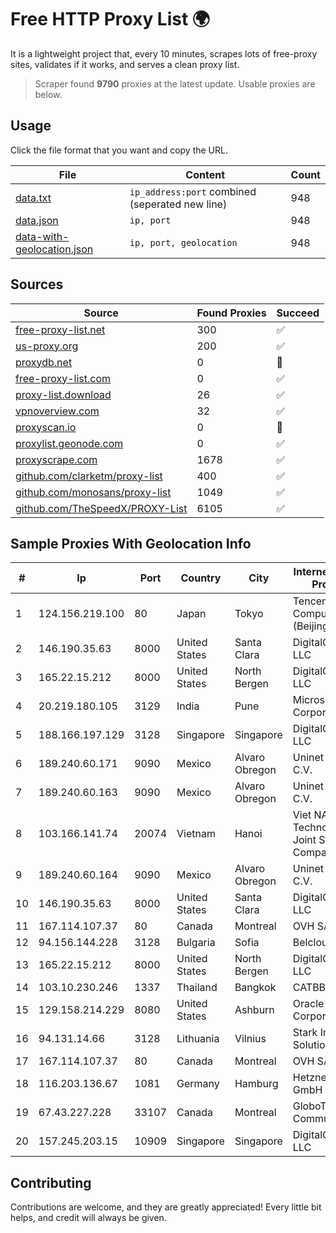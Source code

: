 
# Free HTTP Proxy List 🌍

It is a lightweight project that, every 10 minutes, scrapes lots of free-proxy sites, validates if it works, and serves a clean proxy list.


> Scraper found **9790** proxies at the latest update. Usable proxies are below.

## Usage

Click the file format that you want and copy the URL.


|File|Content|Count|
|----|-------|-----|
|[data.txt](https://raw.githubusercontent.com/themiralay/Proxy-List-World/master/data.txt)|`ip_address:port` combined (seperated new line)|948|
|[data.json](https://raw.githubusercontent.com/themiralay/Proxy-List-World/master/data.json)|`ip, port`|948|
|[data-with-geolocation.json](https://raw.githubusercontent.com/themiralay/Proxy-List-World/master/data-with-geolocation.json)|`ip, port, geolocation`|948|

## Sources

|Source|Found Proxies|Succeed|
|------|-------------|-------|
|[free-proxy-list.net](https://free-proxy-list.net)|300|✅|
|[us-proxy.org](https://www.us-proxy.org)|200|✅|
|[proxydb.net](http://proxydb.net)|0|🚫|
|[free-proxy-list.com](https://free-proxy-list.com/?page=&port=&type%5B%5D=http&type%5B%5D=https&up_time=0&search=Search)|0|✅|
|[proxy-list.download](https://www.proxy-list.download/HTTP)|26|✅|
|[vpnoverview.com](https://vpnoverview.com/privacy/anonymous-browsing/free-proxy-servers)|32|✅|
|[proxyscan.io](https://www.proxyscan.io)|0|🚫|
|[proxylist.geonode.com](https://proxylist.geonode.com/api/proxy-list?limit=300&page=1&sort_by=lastChecked&sort_type=desc&protocols=http,https)|0|✅|
|[proxyscrape.com](https://api.proxyscrape.com/v2/?request=displayproxies&protocol=http&timeout=10000&country=all&ssl=all&anonymity=all)|1678|✅|
|[github.com/clarketm/proxy-list](https://raw.githubusercontent.com/clarketm/proxy-list/master/proxy-list-raw.txt)|400|✅|
|[github.com/monosans/proxy-list](https://raw.githubusercontent.com/monosans/proxy-list/main/proxies/http.txt)|1049|✅|
|[github.com/TheSpeedX/PROXY-List](https://raw.githubusercontent.com/TheSpeedX/PROXY-List/master/http.txt)|6105|✅|


## Sample Proxies With Geolocation Info

|#|Ip|Port|Country|City|Internet Service Provider|
|-|--|----|-------|----|-------------------------|
|1|124.156.219.100|80|Japan|Tokyo|Tencent Cloud Computing (Beijing) Co|
|2|146.190.35.63|8000|United States|Santa Clara|DigitalOcean, LLC|
|3|165.22.15.212|8000|United States|North Bergen|DigitalOcean, LLC|
|4|20.219.180.105|3129|India|Pune|Microsoft Corporation|
|5|188.166.197.129|3128|Singapore|Singapore|DigitalOcean, LLC|
|6|189.240.60.171|9090|Mexico|Alvaro Obregon|Uninet S.A. de C.V.|
|7|189.240.60.163|9090|Mexico|Alvaro Obregon|Uninet S.A. de C.V.|
|8|103.166.141.74|20074|Vietnam|Hanoi|Viet NAM Cloud Technology Joint Stock Company|
|9|189.240.60.164|9090|Mexico|Alvaro Obregon|Uninet S.A. de C.V.|
|10|146.190.35.63|8000|United States|Santa Clara|DigitalOcean, LLC|
|11|167.114.107.37|80|Canada|Montreal|OVH SAS|
|12|94.156.144.228|3128|Bulgaria|Sofia|Belcloud LTD|
|13|165.22.15.212|8000|United States|North Bergen|DigitalOcean, LLC|
|14|103.10.230.246|1337|Thailand|Bangkok|CATBB|
|15|129.158.214.229|8080|United States|Ashburn|Oracle Corporation|
|16|94.131.14.66|3128|Lithuania|Vilnius|Stark Industries Solutions LTD|
|17|167.114.107.37|80|Canada|Montreal|OVH SAS|
|18|116.203.136.67|1081|Germany|Hamburg|Hetzner Online GmbH|
|19|67.43.227.228|33107|Canada|Montreal|GloboTech Communications|
|20|157.245.203.15|10909|Singapore|Singapore|DigitalOcean, LLC|



## Contributing

Contributions are welcome, and they are greatly appreciated! Every
little bit helps, and credit will always be given.


